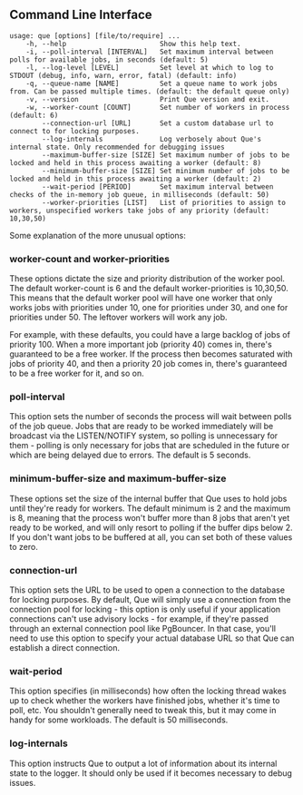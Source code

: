 ## Command Line Interface

```
usage: que [options] [file/to/require] ...
    -h, --help                       Show this help text.
    -i, --poll-interval [INTERVAL]   Set maximum interval between polls for available jobs, in seconds (default: 5)
    -l, --log-level [LEVEL]          Set level at which to log to STDOUT (debug, info, warn, error, fatal) (default: info)
    -q, --queue-name [NAME]          Set a queue name to work jobs from. Can be passed multiple times. (default: the default queue only)
    -v, --version                    Print Que version and exit.
    -w, --worker-count [COUNT]       Set number of workers in process (default: 6)
        --connection-url [URL]       Set a custom database url to connect to for locking purposes.
        --log-internals              Log verbosely about Que's internal state. Only recommended for debugging issues
        --maximum-buffer-size [SIZE] Set maximum number of jobs to be locked and held in this process awaiting a worker (default: 8)
        --minimum-buffer-size [SIZE] Set minimum number of jobs to be locked and held in this process awaiting a worker (default: 2)
        --wait-period [PERIOD]       Set maximum interval between checks of the in-memory job queue, in milliseconds (default: 50)
        --worker-priorities [LIST]   List of priorities to assign to workers, unspecified workers take jobs of any priority (default: 10,30,50)
```

Some explanation of the more unusual options:

### worker-count and worker-priorities

These options dictate the size and priority distribution of the worker pool. The default worker-count is 6 and the default worker-priorities is 10,30,50. This means that the default worker pool will have one worker that only works jobs with priorities under 10, one for priorities under 30, and one for priorities under 50. The leftover workers will work any job.

For example, with these defaults, you could have a large backlog of jobs of priority 100. When a more important job (priority 40) comes in, there's guaranteed to be a free worker. If the process then becomes saturated with jobs of priority 40, and then a priority 20 job comes in, there's guaranteed to be a free worker for it, and so on.

### poll-interval

This option sets the number of seconds the process will wait between polls of the job queue. Jobs that are ready to be worked immediately will be broadcast via the LISTEN/NOTIFY system, so polling is unnecessary for them - polling is only necessary for jobs that are scheduled in the future or which are being delayed due to errors. The default is 5 seconds.

### minimum-buffer-size and maximum-buffer-size

These options set the size of the internal buffer that Que uses to hold jobs until they're ready for workers. The default minimum is 2 and the maximum is 8, meaning that the process won't buffer more than 8 jobs that aren't yet ready to be worked, and will only resort to polling if the buffer dips below 2. If you don't want jobs to be buffered at all, you can set both of these values to zero.

### connection-url

This option sets the URL to be used to open a connection to the database for locking purposes. By default, Que will simply use a connection from the connection pool for locking - this option is only useful if your application connections can't use advisory locks - for example, if they're passed through an external connection pool like PgBouncer. In that case, you'll need to use this option to specify your actual database URL so that Que can establish a direct connection.

### wait-period

This option specifies (in milliseconds) how often the locking thread wakes up to check whether the workers have finished jobs, whether it's time to poll, etc. You shouldn't generally need to tweak this, but it may come in handy for some workloads. The default is 50 milliseconds.

### log-internals

This option instructs Que to output a lot of information about its internal state to the logger. It should only be used if it becomes necessary to debug issues.
